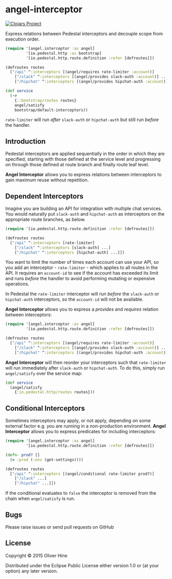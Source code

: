 # angel-interceptor

[![Clojars Project](http://clojars.org/angel-interceptor/latest-version.svg)](http://clojars.org/angel-interceptor)

Express relations between Pedestal interceptors and decouple scope from execution order.

```clojure
(require '[angel.interceptor :as angel]
         '[io.pedestal.http :as bootstrap]
         '[io.pedestal.http.route.definition :refer [defroutes]])

(defroutes routes
  ["/api" ^:interceptors [(angel/requires rate-limiter :account)]
    ["/slack" ^:interceptors [(angel/provides slack-auth :account)] ...]
    ["/hipchat" ^:interceptors [(angel/provides hipchat-auth :account)] ...]])

(def service
  (->
    {::bootstrap/routes routes}
    angel/satisfy
    bootstrap/default-interceptors))
```

`rate-limiter` will run *after* `slack-auth` or `hipchat-auth` but still run *before* the handler.

## Introduction

Pedestal interceptors are applied sequentially in the order in which they are specified, starting with
those defined at the service level and progressing on through those defined at route branch and finally route leaf level.

**Angel Interceptor** allows you to express relations between interceptors to gain maximum reuse without repetition.

## Dependent Interceptors

Imagine you are building an API for integration with multiple chat services.
You would naturally put `slack-auth` and `hipchat-auth` as interceptors on the appropriate route branches, as below.

```clojure
(require '[io.pedestal.http.route.definition :refer [defroutes]])

(defroutes routes
  ["/api" ^:interceptors [rate-limiter]
    ["/slack" ^:interceptors [slack-auth] ...]
    ["/hipchat" ^:interceptors [hipchat-auth] ...]])
```

You want to limit the number of times each account can use your API, so you add an interceptor - `rate-limiter` - which applies to all routes in the API.
It requires an `account-id` to see if the account has exceeded its limit and runs *before* the handler to avoid performing mutating or expensive operations.

In Pedestal the `rate-limiter` interceptor will run *before* the `slack-auth` or `hipchat-auth` interceptors, so the `account-id` will not be available.

**Angel Interceptor** allows you to express a _provides_ and _requires_ relation between interceptors:

```clojure
(require '[angel.interceptor :as angel]
         '[io.pedestal.http.route.definition :refer [defroutes]])

(defroutes routes
  ["/api" ^:interceptors [(angel/requires rate-limiter :account)]
    ["/slack" ^:interceptors [(angel/provides slack-auth :account)] ...]
    ["/hipchat" ^:interceptors [(angel/provides hipchat-auth :account)] ...]])
```

**Angel Interceptor** will then reorder your interceptors such that `rate-limiter` will run immediately after `slack-auth` or `hipchat-auth`.
To do this, simply run `angel/satisfy` over the service map:

```clojure
(def service
  (angel/satisfy
    {:io.pedestal.http/routes routes}))
```

## Conditional Interceptors

Sometimes interceptors may apply, or not apply, depending on some external factor e.g. you are running in a non-production
environment. **Angel Interceptor** allows you to express predicates for including interceptors:

```clojure
(require '[angel.interceptor :as angel]
         '[io.pedestal.http.route.definition :refer [defroutes]])

(defn- prod? []
  (= :prod (:env (get-settings))))

(defroutes routes
  ["/api" ^:interceptors [(angel/conditional rate-limiter prod?)]
    ["/slack" ...]
    ["/hipchat" ...]])
```

If the conditional evaluates to `false` the interceptor is removed from the chain when `angel/satisfy` is run.

## Bugs

Please raise issues or send pull requests on GitHub

## License

Copyright © 2015 Oliver Hine

Distributed under the Eclipse Public License either version 1.0 or (at
your option) any later version.
